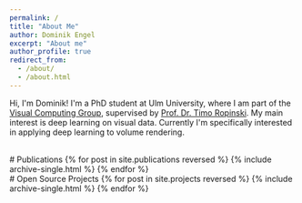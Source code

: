 ```yaml
---
permalink: /
title: "About Me"
author: Dominik Engel
excerpt: "About me"
author_profile: true
redirect_from:
  - /about/
  - /about.html
---
```


Hi, I'm Dominik! I'm a PhD student at Ulm University, where I am part of the [Visual Computing Group](https://www.uni-ulm.de/en/in/mi/research-groups/viscom/), supervised by [Prof. Dr. Timo Ropinski](https://www.uni-ulm.de/en/in/mi/institute/staff/timo-ropinski/).
My main interest is deep learning on visual data. Currently I'm specifically interested in applying deep learning to volume rendering.

<br />
# Publications
{% for post in site.publications reversed %}
  {% include archive-single.html %}
{% endfor %}

<br />
# Open Source Projects
{% for post in site.projects reversed %}
  {% include archive-single.html %}
{% endfor %}
